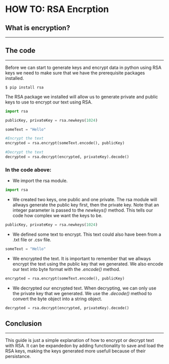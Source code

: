 # **HOW TO:** RSA Encrption
## What is encryption?
---

## The code
---
Before we can start to generate keys and  encrypt data in python using RSA keys we need to make sure that we have the prerequisite packages installed. 

    $ pip install rsa

The RSA package we installed will allow us to generate private and public keys to use to encrypt our text using RSA. 

``` python
import rsa

publicKey, privateKey = rsa.newkeys(1024)

someText = "Hello"

#Encrypt the text
encrypted = rsa.encrypt(someText.encode(), publicKey)

#Decrypt the text
decrypted = rsa.decrypt(encrypted, privateKey).decode()
```

### **In the code above:**
- We import the rsa module.
 ``` python
 import rsa
 ```
- We created two keys, one public and one private. The rsa module will allways generate the public key first, then the private key. Note that an integer parameter is passed to the *newkeys()* method. This tells our code how complex we want the keys to be.
``` python
publicKey, privateKey = rsa.newkeys(1024)
```
- We defined some text to encrypt. This text could also have been from a .txt file or .csv file.
``` python
someText = "Hello"
```
- We encrypted the text. It is important to remember that we allways encrypt the text using the public key that we generated. We also encode our text into byte format with the *.encode()* method.
``` python
encrypted = rsa.encrypt(someText.encode(), publicKey)
```
- We decrypted our encrypted text. When decrypting, we can only use the private key that we generated. We use the *.decode()* method to convert the byte object into a string object. 
``` python
decrypted = rsa.decrypt(encrypted, privateKey).decode()
```

## Conclusion
---
This guide is just a simple explanation of how to encrypt or decrypt text with RSA. It can be expandedon by adding functionality to save and load the RSA keys, making the keys generated more usefull because of their persistance. 